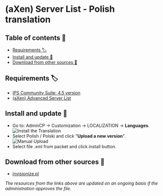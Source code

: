# (aXen) Server List - Polish translation

## Table of contents 📖

- [Requirements 🏷️](#requirements-)
- [Install and update 🧰](#install-and-update-)
- [Download from other sources 🔌](#download-from-other-sources-)

## Requirements 🏷️

- [IPS Community Suite: 4.5 version](https://invisioncommunity.com/)
- [(aXen) Advanced Server List](https://github.com/aXenDeveloper/ips-app-advanced-serverlist)

## Install and update 🧰

- Go to: AdminCP -> Customization -> LOCALIZATION -> **Languages**.  
  ![Install the Translation](https://axendev.net/github/lang/acpLang.png)
- Select Polish / Polski and click "**Upload a new version**".  
  ![Manual Upload](https://axendev.net/github/lang/uploadNewVersion.png)
- Select file .xml from packet and click install button.

## Download from other sources 🔌

- [invisionize.pl](https://forum.invisionize.pl/files/file/826-axen-advanced-server-list-polish-translation/)

_The resources from the links above are updated on an ongoing basis if the administration approves the file._
